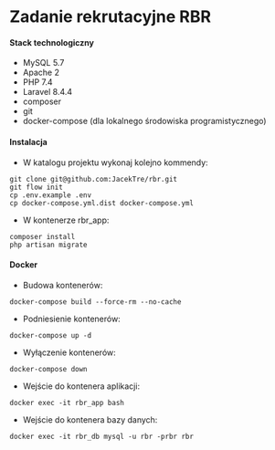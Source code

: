 
# Zadanie rekrutacyjne RBR

#### Stack technologiczny
- MySQL 5.7
- Apache 2
- PHP 7.4
- Laravel 8.4.4
- composer
- git
- docker-compose (dla lokalnego środowiska programistycznego)

#### Instalacja
- W katalogu projektu wykonaj kolejno kommendy:
```
git clone git@github.com:JacekTre/rbr.git
git flow init
cp .env.example .env
cp docker-compose.yml.dist docker-compose.yml
```
- W kontenerze rbr_app:
```
composer install
php artisan migrate
```

#### Docker
- Budowa kontenerów:
```
docker-compose build --force-rm --no-cache
```
- Podniesienie kontenerów:
```
docker-compose up -d
```
- Wyłączenie kontenerów:
```
docker-compose down
```
- Wejście do kontenera aplikacji:
```
docker exec -it rbr_app bash
```
- Wejście do kontenera bazy danych:
```
docker exec -it rbr_db mysql -u rbr -prbr rbr
```
